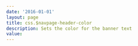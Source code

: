 ```yaml
---
date: '2016-01-01'
layout: page
title: css.$navpage-header-color
description: Sets the color for the banner text
value:  
---
```

